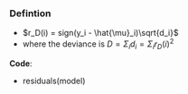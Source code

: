 ### Defintion
- $r_D(i) = sign(y_i - \hat{\mu}_i)\sqrt{d_i}$
- where the deviance is $D = \Sigma_id_i = \Sigma_ir_D(i)^2$


**Code**:
- residuals(model)
